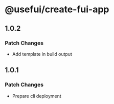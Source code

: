 # @usefui/create-fui-app

## 1.0.2

### Patch Changes

- Add template in build output

## 1.0.1

### Patch Changes

- Prepare cli deployment
